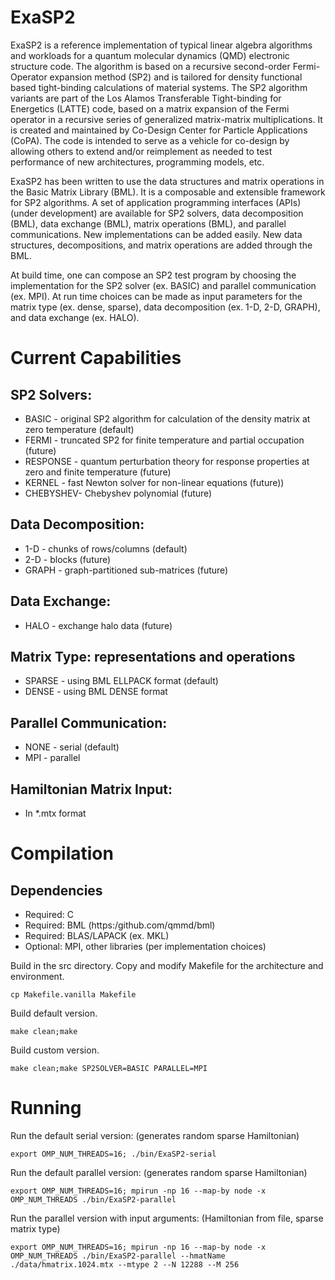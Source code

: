 # ExaSP2 

ExaSP2 is a reference implementation of typical linear algebra
algorithms and workloads for a quantum molecular dynamics (QMD)
electronic structure code. The algorithm is based on a recursive
second-order Fermi-Operator expansion method (SP2) and is tailored
for density functional based tight-binding calculations of
material systems. The SP2 algorithm variants are part of the Los Alamos 
Transferable Tight-binding for Energetics (LATTE) code, based on 
a matrix expansion of the Fermi operator in a recursive series 
of generalized matrix-matrix multiplications. 
It is created and maintained by Co-Design Center for Particle 
Applications (CoPA). The code is intended
to serve as a vehicle for co-design by allowing others to extend 
and/or reimplement as needed to test performance of new 
architectures, programming models, etc.

ExaSP2 has been written to use the data structures and matrix operations
in the Basic Matrix Library (BML). It is a composable and extensible 
framework for SP2 algorithms. A set of application programming interfaces
(APIs) (under development) are available for SP2 solvers, data decomposition
(BML), data exchange (BML), matrix operations (BML), and parallel 
communications. New implementations can be added easily. New data structures, 
decompositions, and matrix operations are added through the BML.

At build time, one can compose an SP2 test program by choosing the 
implementation for the SP2 solver (ex. BASIC) and parallel communication 
(ex. MPI). At run time choices can be made as input parameters for the matrix
type (ex. dense, sparse), data decomposition (ex. 1-D, 2-D, GRAPH), and data 
exchange (ex. HALO).

# Current Capabilities

## SP2 Solvers:
 * BASIC    - original SP2 algorithm for calculation of the density matrix at zero temperature (default)
 * FERMI    - truncated SP2 for finite temperature and partial occupation (future)
 * RESPONSE - quantum perturbation theory for response properties at zero and finite temperature (future)
 * KERNEL   - fast Newton solver for non-linear equations (future))
 * CHEBYSHEV- Chebyshev polynomial (future)

## Data Decomposition:
 * 1-D   - chunks of rows/columns (default)
 * 2-D   - blocks (future)
 * GRAPH - graph-partitioned sub-matrices (future)

## Data Exchange:
 * HALO - exchange halo data (future)

## Matrix Type: representations and operations
 * SPARSE - using BML ELLPACK format (default)
 * DENSE  - using BML DENSE format

## Parallel Communication:
 * NONE - serial (default)
 * MPI  - parallel

## Hamiltonian Matrix Input:
 * In *.mtx format

# Compilation

## Dependencies
 * Required: C
 * Required: BML (https:/github.com/qmmd/bml)
 * Required: BLAS/LAPACK (ex. MKL)
 * Optional: MPI, other libraries (per implementation choices)

Build in the src directory.
Copy and modify Makefile for the architecture and environment.
```
cp Makefile.vanilla Makefile
```

Build default version.
```
make clean;make
```

Build custom version.
```
make clean;make SP2SOLVER=BASIC PARALLEL=MPI
```

# Running

Run the default serial version: (generates random sparse Hamiltonian)
```
export OMP_NUM_THREADS=16; ./bin/ExaSP2-serial
```
Run the default parallel version: (generates random sparse Hamiltonian)
```
export OMP_NUM_THREADS=16; mpirun -np 16 --map-by node -x OMP_NUM_THREADS ./bin/ExaSP2-parallel
```

Run the parallel version with input arguments: (Hamiltonian from file, sparse matrix type)
```
export OMP_NUM_THREADS=16; mpirun -np 16 --map-by node -x OMP_NUM_THREADS ./bin/ExaSP2-parallel --hmatName ./data/hmatrix.1024.mtx --mtype 2 --N 12288 --M 256
```
